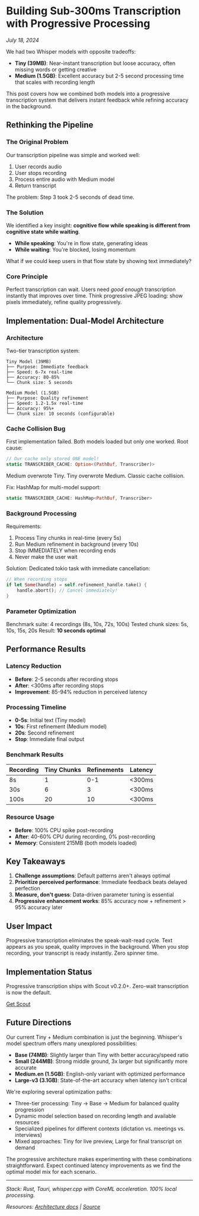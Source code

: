 # Building Sub-300ms Transcription with Progressive Processing

*July 18, 2024*

We had two Whisper models with opposite tradeoffs:
- **Tiny (39MB)**: Near-instant transcription but loose accuracy, often missing words or getting creative
- **Medium (1.5GB)**: Excellent accuracy but 2-5 second processing time that scales with recording length

This post covers how we combined both models into a progressive transcription system that delivers instant feedback while refining accuracy in the background.

## Rethinking the Pipeline

### The Original Problem

Our transcription pipeline was simple and worked well:
1. User records audio
2. User stops recording  
3. Process entire audio with Medium model
4. Return transcript

The problem: Step 3 took 2-5 seconds of dead time.

### The Solution

We identified a key insight: **cognitive flow while speaking is different from cognitive state while waiting**.

- **While speaking**: You're in flow state, generating ideas
- **While waiting**: You're blocked, losing momentum

What if we could keep users in that flow state by showing text immediately?

### Core Principle

Perfect transcription can wait. Users need *good enough* transcription instantly that improves over time. Think progressive JPEG loading: show pixels immediately, refine quality progressively.

## Implementation: Dual-Model Architecture

### Architecture

Two-tier transcription system:

```
Tiny Model (39MB)
├── Purpose: Immediate feedback
├── Speed: 6-7x real-time  
├── Accuracy: 80-85%
└── Chunk size: 5 seconds

Medium Model (1.5GB)
├── Purpose: Quality refinement
├── Speed: 1.2-1.5x real-time
├── Accuracy: 95%+
└── Chunk size: 10 seconds (configurable)
```

### Cache Collision Bug

First implementation failed. Both models loaded but only one worked. Root cause:

```rust
// Our cache only stored ONE model!
static TRANSCRIBER_CACHE: Option<(PathBuf, Transcriber)>
```

Medium overwrote Tiny. Tiny overwrote Medium. Classic cache collision.

Fix: HashMap for multi-model support:

```rust
static TRANSCRIBER_CACHE: HashMap<PathBuf, Transcriber>
```

### Background Processing

Requirements:

1. Process Tiny chunks in real-time (every 5s)
2. Run Medium refinement in background (every 10s)  
3. Stop IMMEDIATELY when recording ends
4. Never make the user wait

Solution: Dedicated tokio task with immediate cancellation:

```rust
// When recording stops
if let Some(handle) = self.refinement_handle.take() {
    handle.abort(); // Cancel immediately!
}
```

### Parameter Optimization

Benchmark suite: 4 recordings (8s, 10s, 72s, 100s)
Tested chunk sizes: 5s, 10s, 15s, 20s
Result: **10 seconds optimal**

## Performance Results

### Latency Reduction
- **Before**: 2-5 seconds after recording stops
- **After**: <300ms after recording stops
- **Improvement**: 85-94% reduction in perceived latency

### Processing Timeline
- **0-5s**: Initial text (Tiny model)
- **10s**: First refinement (Medium model)
- **20s**: Second refinement  
- **Stop**: Immediate final output

### Benchmark Results

| Recording | Tiny Chunks | Refinements | Latency |
|-----------|-------------|-------------|---------|
| 8s | 1 | 0-1 | <300ms |
| 30s | 6 | 3 | <300ms |
| 100s | 20 | 10 | <300ms |

### Resource Usage

- **Before**: 100% CPU spike post-recording
- **After**: 40-60% CPU during recording, 0% post-recording  
- **Memory**: Consistent 215MB (both models loaded)

## Key Takeaways

1. **Challenge assumptions**: Default patterns aren't always optimal
2. **Prioritize perceived performance**: Immediate feedback beats delayed perfection
3. **Measure, don't guess**: Data-driven parameter tuning is essential
4. **Progressive enhancement works**: 85% accuracy now + refinement > 95% accuracy later

## User Impact

Progressive transcription eliminates the speak-wait-read cycle. Text appears as you speak, quality improves in the background. When you stop recording, your transcript is ready instantly. Zero spinner time.

## Implementation Status

Progressive transcription ships with Scout v0.2.0+. Zero-wait transcription is now the default.

[Get Scout](https://github.com/scout-app/scout/releases)

## Future Directions

Our current Tiny + Medium combination is just the beginning. Whisper's model spectrum offers many unexplored possibilities:

- **Base (74MB)**: Slightly larger than Tiny with better accuracy/speed ratio
- **Small (244MB)**: Strong middle ground, 3x larger but significantly more accurate
- **Medium.en (1.5GB)**: English-only variant with optimized performance
- **Large-v3 (3.1GB)**: State-of-the-art accuracy when latency isn't critical

We're exploring several optimization paths:
- Three-tier processing: Tiny → Base → Medium for balanced quality progression  
- Dynamic model selection based on recording length and available resources
- Specialized pipelines for different contexts (dictation vs. meetings vs. interviews)
- Mixed approaches: Tiny for live preview, Large for final transcript on demand

The progressive architecture makes experimenting with these combinations straightforward. Expect continued latency improvements as we find the optimal model mix for each scenario.

---

*Stack: Rust, Tauri, whisper.cpp with CoreML acceleration. 100% local processing.*

*Resources: [Architecture docs](https://github.com/scout-app/scout/tree/main/docs/progressive-transcription-architecture.md) | [Source](https://github.com/scout-app/scout)*